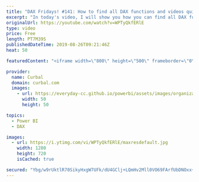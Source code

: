 ```yaml
---
title: "DAX Fridays! #141: How to find all DAX functions and videos quickly!"
excerpt: "In today's video, I will show you how you can find all DAX functions and tutorials quickly and also how to embed them in teams to get access to them quickly! #curbal #powerbi  Link to mentioned resources: MS ref guide; https://docs.microsoft.com › en-us › dax › dax-function-reference DAX Fridays glossary:"
originalUrl: https://youtube.com/watch?v=WPTyQkfERlE
type: video
price: Free
length: PT7M39S
publishedDateTime: 2019-08-26T09:21:46Z
heat: 50

featuredContent: "<iframe width=\"800\" height=\"500\" frameborder=\"0\" src=\"https://www.youtube.com/embed/WPTyQkfERlE\" allow=\"accelerometer; autoplay; encrypted-media; gyroscope; picture-in-picture\" allowfullscreen></iframe>"

provider:
  name: Curbal
  domain: curbal.com
  images:
    - url: https://everyday-cc.github.io/powerbi/assets/images/organizations/curbal.com-50x50.jpg
      width: 50
      height: 50

topics:
  - Power BI
  - DAX

images:
  - url: https://i.ytimg.com/vi/WPTyQkfERlE/maxresdefault.jpg
    width: 1280
    height: 720
    isCached: true

secured: "Ybg/w9rUktlR70SikyHxgW7UFk/dU4GClj+LQmHv2Mll0VO69FArfUbDNOxx+plo7j7C0iit+V7q1mGGbPIeSl5CjAG6oyglrFE8xY3dn6ZSHfv5OfoHptwWaavwroguIgc3NlNnrHdfAbRr+0JqEbi60U/yVarEw78QzS9aaPSZxwe8PC9+nXMOPGeGBpG2xB3kYv5KSC4BbSYFYFO5VMS+aq1pxs6J+66hhKbpKOqEECz0dxRPcYZAbWsshQHx693evPXWeoFnEF6gndgbptj6ta9Mtd3Mpa+hnjNymUEzVVjAKMTxMmaF/LieurCB28H9RdgybBjQuLUoLhzTcMejaAH+cTmlW0omsdTcwET371VPFIq6NH+1r8CQmAj5JuutNbfjYkmiSVWOxpk4REX6Pe+13kmoJMrJursPGlY=;v8ZY0oD14d81TVFzWi3c6A=="
---
```


